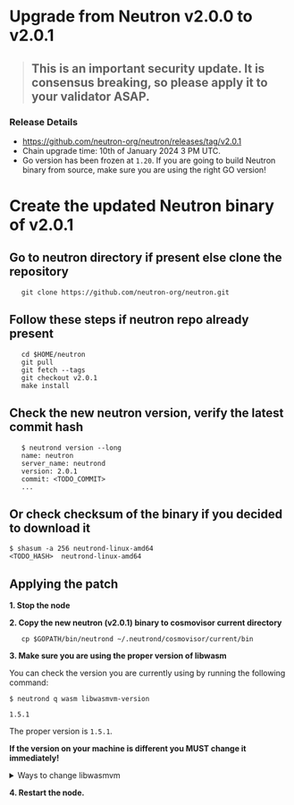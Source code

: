 # Upgrade from Neutron v2.0.0 to v2.0.1

> ## This is an important security update. It **is consensus breaking**, so please apply it to your validator ASAP.

### Release Details
* https://github.com/neutron-org/neutron/releases/tag/v2.0.1
* Chain upgrade time: 10th of January 2024 3 PM UTC.
* Go version has been frozen at `1.20`. If you are going to build Neutron binary from source, make sure you are using the right GO version!

# Create the updated Neutron binary of v2.0.1

## Go to neutron directory if present else clone the repository

```shell
   git clone https://github.com/neutron-org/neutron.git
```

## Follow these steps if neutron repo already present

```shell
   cd $HOME/neutron
   git pull
   git fetch --tags
   git checkout v2.0.1
   make install
```

## Check the new neutron version, verify the latest commit hash
```shell
   $ neutrond version --long
   name: neutron
   server_name: neutrond
   version: 2.0.1
   commit: <TODO_COMMIT>
   ...
```

## Or check checksum of the binary if you decided to download it

```shell
$ shasum -a 256 neutrond-linux-amd64
<TODO_HASH>  neutrond-linux-amd64
```

## Applying the patch

**1. Stop the node**

**2. Copy the new neutron (v2.0.1) binary to cosmovisor current directory**

```shell
   cp $GOPATH/bin/neutrond ~/.neutrond/cosmovisor/current/bin
```

**3. Make sure you are using the proper version of libwasm**

You can check the version you are currently using by running the following command:
```
$ neutrond q wasm libwasmvm-version

1.5.1
```
The proper version is `1.5.1`.

**If the version on your machine is different you MUST change it immediately!**

<details>
<summary>Ways to change libwasmvm</summary>

- Use a statically built Neutrond binary from an official Neutron release: [https://github.com/neutron-org/neutron/releases/tag/v2.0.1](https://github.com/neutron-org/neutron/releases/tag/v2.0.1)
- If you built Neutron binary by yourself, `libwasmvm` should be loaded dynamically in your binary and somehow, the wrong `libwasmvm` library was present on your machine. You can change it by downloading the proper one and linking it to the Neutron binary manually:
1. download a proper version of `libwasmvm`:

```
$ wget https://github.com/CosmWasm/wasmvm/releases/download/v1.5.1/libwasmvm.x86_64.so
```

2. tell the linker where to find it:
```
$ export LD_LIBRARY_PATH=$LD_LIBRARY_PATH:/lib/
```

3. check that libwasmvm version is correct:
```
$ neutrond q wasm libwasmvm-version
1.5.1
```
</details>

**4. Restart the node.**